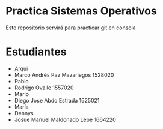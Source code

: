 # Practica Sistemas Operativos
Este repositorio servirá para practicar git en consola

# Estudiantes
- Arqui
- Marco Andrés Paz Mazariegos 1528020
- Pablo
- Rodrigo Ovalle 1557020
- Mario
- Diego Jose Abdo Estrada 1625021
- María
- Dennys
- Josue Manuel Maldonado Lepe  1664220
